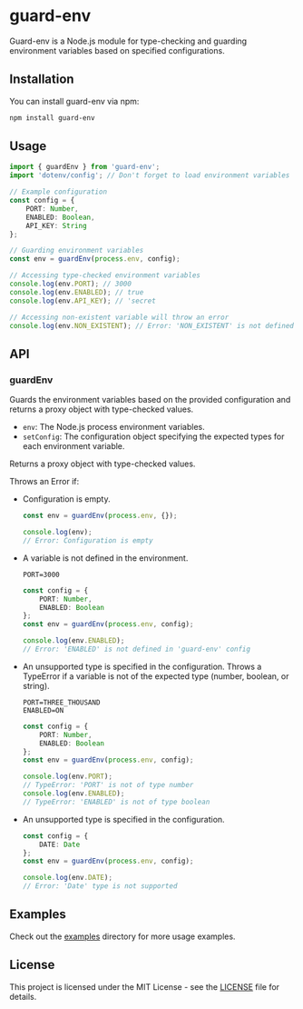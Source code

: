# guard-env

Guard-env is a Node.js module for type-checking and guarding environment variables based on specified configurations.

## Installation

You can install guard-env via npm:

```bash
npm install guard-env
```

## Usage

```typescript
import { guardEnv } from 'guard-env';
import 'dotenv/config'; // Don't forget to load environment variables

// Example configuration
const config = {
    PORT: Number,
    ENABLED: Boolean,
    API_KEY: String
};

// Guarding environment variables
const env = guardEnv(process.env, config);

// Accessing type-checked environment variables
console.log(env.PORT); // 3000
console.log(env.ENABLED); // true
console.log(env.API_KEY); // 'secret

// Accessing non-existent variable will throw an error
console.log(env.NON_EXISTENT); // Error: 'NON_EXISTENT' is not defined in 'guard-env' config
```

## API

### guardEnv

Guards the environment variables based on the provided configuration and returns a proxy object with type-checked values.

-   `env`: The Node.js process environment variables.
-   `setConfig`: The configuration object specifying the expected types for each environment variable.

Returns a proxy object with type-checked values.

Throws an Error if:

-   Configuration is empty.

    ```typescript
    const env = guardEnv(process.env, {});

    console.log(env);
    // Error: Configuration is empty
    ```

-   A variable is not defined in the environment.

    ```env
    PORT=3000
    ```

    ```typescript
    const config = {
        PORT: Number,
        ENABLED: Boolean
    };
    const env = guardEnv(process.env, config);

    console.log(env.ENABLED);
    // Error: 'ENABLED' is not defined in 'guard-env' config
    ```

-   An unsupported type is specified in the configuration.
    Throws a TypeError if a variable is not of the expected type (number, boolean, or string).

    ```env
    PORT=THREE_THOUSAND
    ENABLED=ON
    ```

    ```typescript
    const config = {
        PORT: Number,
        ENABLED: Boolean
    };
    const env = guardEnv(process.env, config);

    console.log(env.PORT);
    // TypeError: 'PORT' is not of type number
    console.log(env.ENABLED);
    // TypeError: 'ENABLED' is not of type boolean
    ```

-   An unsupported type is specified in the configuration.

    ```typescript
    const config = {
        DATE: Date
    };
    const env = guardEnv(process.env, config);

    console.log(env.DATE);
    // Error: 'Date' type is not supported
    ```

## Examples

Check out the [examples](examples) directory for more usage examples.

## License

This project is licensed under the MIT License - see the [LICENSE](LICENSE) file for details.
